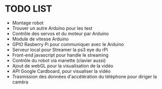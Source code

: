 # TODO LIST

  - Montage robot
  - Trouver un autre Arduino pour les test
  - Contrôle des servos et du moteur par Arduino
  - Module de vitesse Arduino
  - GPIO Rasberry Pi pour communiquer avec le Arduino
  - Serveur local pour Streamer la ps3 eye du rPi
  - Front-end javascript pour handle le streaming
  - Contrôle du robot via manette (clavier aussi)
  - Ajout de webGL pour la visualisation de la vidéo
  - API Google Cardboard, pour visualiser la vidéo
  - Trasmission des données d'accélération du téléphone pour diriger la caméra
